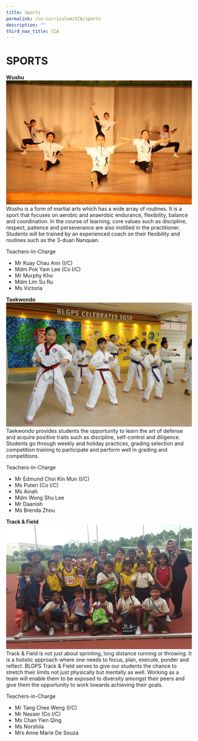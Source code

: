 ```yaml
---
title: Sports
permalink: /co-curriculum/CCA/sports
description: ""
third_nav_title: CCA
---
```

# SPORTS
**Wushu**
![](/images/Wushu%20(2).jpg)
Wushu is a form of martial arts which has a wide array of routines.  It is a sport that focuses on aerobic and anaerobic endurance, flexibility, balance and coordination.  In the course of learning, core values such as discipline, respect, patience and perseverance are also instilled in the practitioner. Students will be trained by an experienced coach on their flexibility and routines such as the 3-duan Nanquan.

Teachers-In-Charge

* Mr Kuay Chau Ann (I/C)
* Mdm Pok Yam Lee (Co I/C)
* Mr Murphy Kho
* Mdm Lim Su Ru
* Ms Victoria

**Taekwondo**
![](/images/Taekwondo.jpg)
Taekwondo provides students the opportunity to learn the art of defense and acquire positive traits such as discipline, self-control and diligence. Students go through weekly and holiday practices, grading selection and competition training to participate and perform well in grading and competitions.     

Teachers-In-Charge

* Mr Edmund Choi Kin Mun (I/C)
* Ms Puteri (Co I/C)
* Ms Ainah  
* Mdm Wong Shu Lee
* Mr Daanish
* Ms Brenda Zhou

**Track & Field**
![](/images/Track%20&%20Field.jpg)
Track & Field is not just about sprinting, long distance running or throwing. It is a holistic approach where one needs to focus, plan, execute, ponder and reflect. BLGPS Track & Field serves to give our students the chance to stretch their limits not just physically but mentally as well. Working as a team will enable them to be exposed to diversity amongst their peers and give them the opportunity to work towards achieving their goals.

Teachers-in-Charge

* Mr Tang Chee Weng (I/C)
* Mr Nasser (Co I/C)
* Ms Chan Yien Qing
* Ms Norshila
* Mrs Anne Marie De Souza 
